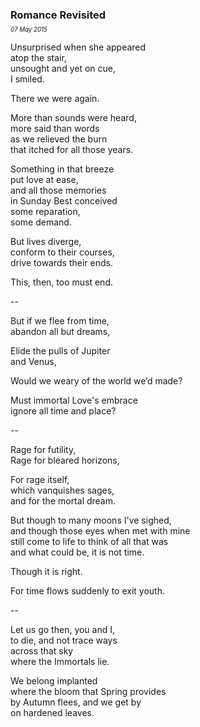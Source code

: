 ### Romance Revisited
<p style="margin:0; margin-top: -0.5rem">
  <em>
    <small><small>07 May 2015</small></small>
  </em>
</p>

Unsurprised when she appeared \
atop the stair,\
unsought and yet on cue,\
I smiled.

There we were again.

More than sounds were heard,\
more said than words\
as we relieved the burn\
that itched for all those years.

Something in that breeze\
put love at ease,\
and all those memories\
in Sunday Best conceived \
some reparation, \
some demand.

But lives diverge,\
conform to their courses,\
drive towards their ends.

This, then, too must end.

--

But if we flee from time,\
abandon all but dreams,

Elide the pulls of Jupiter\
and Venus,

Would we weary of the world we’d made?

Must immortal Love's embrace\
ignore all time and place?

--

Rage for futility,\
Rage for bleared horizons,

For rage itself,\
which vanquishes sages,\
and for the mortal dream.

But though to many moons I've sighed, \
and though those eyes when met with mine\
still come to life to think of all that was \
and what could be, it is not time.

Though it is right.

For time flows suddenly to exit youth.

--

Let us go then, you and I,\
to die, and not trace ways\
across that sky\
where the Immortals lie.

We belong implanted\
where the bloom that Spring provides\
by Autumn flees, and we get by\
on hardened leaves.
